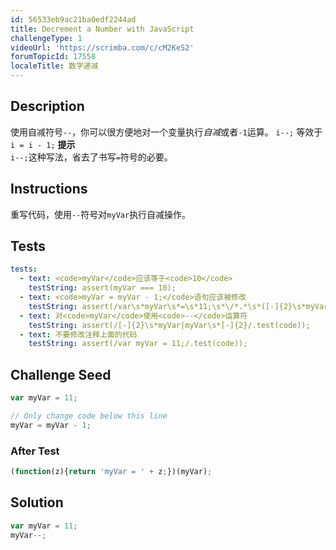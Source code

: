 ```yaml
---
id: 56533eb9ac21ba0edf2244ad
title: Decrement a Number with JavaScript
challengeType: 1
videoUrl: 'https://scrimba.com/c/cM2KeS2'
forumTopicId: 17558
localeTitle: 数字递减
---
```


## Description
<section id='description'>
使用自减符号<code>--</code>，你可以很方便地对一个变量执行<dfn>自减</dfn>或者<code>-1</code>运算。
<code>i--;</code>
等效于
<code>i = i - 1;</code>
<strong>提示</strong><br><code>i--;</code>这种写法，省去了书写<code>=</code>符号的必要。
</section>

## Instructions
<section id='instructions'>
重写代码，使用<code>--</code>符号对<code>myVar</code>执行自减操作。
</section>

## Tests
<section id='tests'>

```yml
tests:
  - text: <code>myVar</code>应该等于<code>10</code>
    testString: assert(myVar === 10);
  - text: <code>myVar = myVar - 1;</code>语句应该被修改
    testString: assert(/var\s*myVar\s*=\s*11;\s*\/*.*\s*([-]{2}\s*myVar|myVar\s*[-]{2});/.test(code));
  - text: 对<code>myVar</code>使用<code>--</code>运算符
    testString: assert(/[-]{2}\s*myVar|myVar\s*[-]{2}/.test(code));
  - text: 不要修改注释上面的代码
    testString: assert(/var myVar = 11;/.test(code));

```

</section>

## Challenge Seed
<section id='challengeSeed'>

<div id='js-seed'>

```js
var myVar = 11;

// Only change code below this line
myVar = myVar - 1;

```

</div>


### After Test
<div id='js-teardown'>

```js
(function(z){return 'myVar = ' + z;})(myVar);
```

</div>

</section>

## Solution
<section id='solution'>


```js
var myVar = 11;
myVar--;
```

</section>
